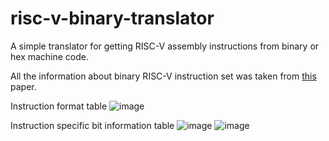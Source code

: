 # risc-v-binary-translator
A simple translator for getting RISC-V assembly instructions from binary or hex machine code.

All the information about binary RISC-V instruction set was taken from [this](https://riscv.org/wp-content/uploads/2017/05/riscv-spec-v2.2.pdf) paper.

Instruction format table
![image](https://user-images.githubusercontent.com/65696885/181085321-6515ab86-ca4e-4fcc-bbff-fb9a3b926e40.png)

Instruction specific bit information table
![image](https://user-images.githubusercontent.com/65696885/181085437-a26e016a-012a-4d05-b157-fe626871cd50.png)
![image](https://user-images.githubusercontent.com/65696885/181085513-745cf123-110e-418b-991b-8700c133ce9f.png)
